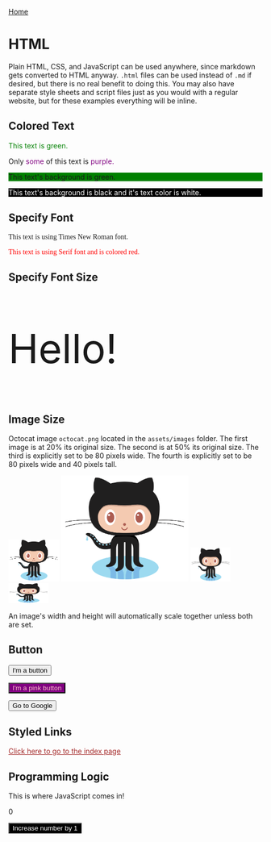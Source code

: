 [Home](./index.md)

# HTML

Plain HTML, CSS, and JavaScript can be used anywhere, since markdown gets converted to HTML anyway. `.html` files can be used instead of `.md` if desired, but there is no real benefit to doing this. You may also have separate style sheets and script files just as you would with a regular website, but for these examples everything will be inline. 

## Colored Text

<p style="color:green;">This text is green.</p>

<p>Only <span style="color:purple;">some</span> of this text is <span style="color:purple;">purple.</span>

<p style="background:green;">This text's background is green.</p>

<p style="background:black;color:white;">This text's background is black and it's text color is white.</p>

## Specify Font

<p style="font-family:times new roman;">This text is using Times New Roman font.</p>

<p style="font-family:serif;color:red">This text is using Serif font and is colored red.</p>

## Specify Font Size

<p style="font-size:80px;">Hello!</p>

## Image Size

Octocat image `octocat.png` located in the `assets/images` folder.
The first image is at 20% its original size.
The second is at 50% its original size.
The third is explicitly set to be 80 pixels wide.
The fourth is explicitly set to be 80 pixels wide and 40 pixels tall.

<img src="./assets/images/octocat.png" alt="Octocat" width="20%">

<img src="./assets/images/octocat.png" alt="Octocat" width="50%">

<img src="./assets/images/octocat.png" alt="Octocat" width="80px">

<img src="./assets/images/octocat.png" alt="Octocat" width="80px" height="40px">

<br>

An image's width and height will automatically scale together unless both are set.

## Button

<button>I'm a button</button>

<button style="color:pink;background:purple" >I'm a pink button</button>

<input type="button" onclick="location.href='https://google.com';" value="Go to Google" />

## Styled Links

<a href="./index.md" style="color:brown;">Click here to go to the index page</a>

## Programming Logic

This is where JavaScript comes in!

<p id="increasing-number">0</p>
<button onclick="increaseByOne" style="color:white;background:black">Increase number by 1</button>

<script>
function increaseByOne() {
    const increasingNumberTag = document.getElementById("increasing-number");
    const number = parseInt(increasingNumberTag.innerHTML, 10);
    number.innerHTML = number++;
}
</script>
